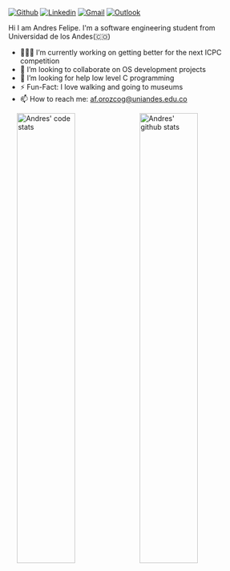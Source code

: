 [![Github](https://img.shields.io/badge/-Github-000?style=flat&logo=Github&logoColor=white)](https://github.com/af-orozcog)
[![Linkedin](https://img.shields.io/badge/-LinkedIn-blue?style=flat&logo=Linkedin&logoColor=white)](https://www.linkedin.com/in/andresforozcog/)
[![Gmail](https://img.shields.io/badge/-Gmail-c14438?style=flat&logo=Gmail&logoColor=white)](mailto:goricrates@gmail.com)
[![Outlook](https://img.shields.io/badge/-Outlook-0078D4?style=flat&logo=Microsoft-Outlook&logoColor=white)](mailto:af.orozcog@uniandes.edu.co)

Hi I am Andres Felipe. I'm a software engineering student from <br> Universidad de los Andes(🇨🇴) </br>

- 👨🏽‍💻 I’m currently working on getting better for the next ICPC competition
- 👯 I’m looking to collaborate on OS development projects
- 🤔 I’m looking for help low level C programming
- ⚡️ Fun-Fact: I love walking and going to museums
- 📫 How to reach me: af.orozcog@uniandes.edu.co

<p>
   <img width="48%" align="right" alt="Andres' github stats" src="https://github-readme-stats.vercel.app/api?username=af-orozcog&count_private=true&show_icons=true&hide_border=true&hide=stars&show_icons=true&theme=radical" />
  <img width="48%" align="right" alt="Andres' code stats" src="https://github-readme-stats.vercel.app/api/top-langs/?username=af-orozcog&layout=compact&theme=radical&hide=batchfile,html,css&hide_border=true" />
</p>
 
